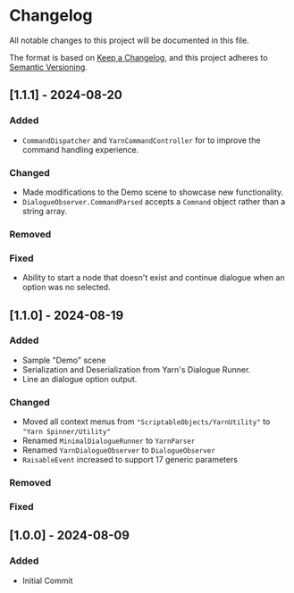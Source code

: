 # Changelog

All notable changes to this project will be documented in this file.

The format is based on [Keep a Changelog](https://keepachangelog.com/en/1.1.0/),
and this project adheres to [Semantic Versioning](https://semver.org/spec/v2.0.0.html).

## [1.1.1] - 2024-08-20

### Added 
- `CommandDispatcher` and `YarnCommandController` for to improve the command handling experience.

### Changed
- Made modifications to the Demo scene to showcase new functionality. 
- `DialogueObserver.CommandParsed` accepts a `Comnand` object rather than a string array.

### Removed 

### Fixed
- Ability to start a node that doesn't exist and continue dialogue when an option was no selected.

## [1.1.0] - 2024-08-19

### Added 
- Sample "Demo" scene
- Serialization and Deserialization from Yarn's Dialogue Runner.
- Line an dialogue option output. 

### Changed
- Moved all context menus from `"ScriptableObjects/YarnUtility"` to `"Yarn Spinner/Utility"`
- Renamed `MinimalDialogueRunner` to `YarnParser`
- Renamed `YarnDialogueObserver` to `DialogueObserver`
- `RaisableEvent` increased to support 17 generic parameters

### Removed 
### Fixed

## [1.0.0] - 2024-08-09

### Added
- Initial Commit
